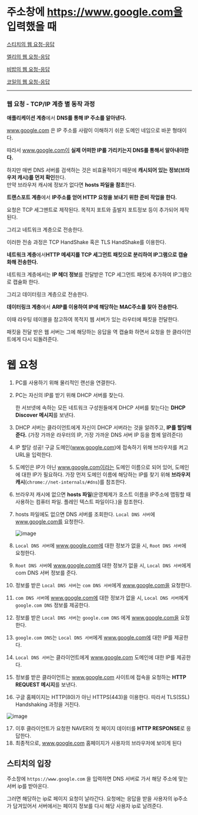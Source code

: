 # 주소창에 https://www.google.com을 입력했을 때

[스티치의 웹 요청-응답](stitch.md)

[엘리의 웹 요청-응답](elly-request-response.md)

[비밥의 웹 요청-응답](bebop.md)

[코일의 웹 요청-응답](coyle.md)



---



### 웹 요청 - TCP/IP 계층 별 동작 과정



**애플리케이션 계층**에서 **DNS를 통해 IP 주소를 알아낸다.**

www.google.com 은 IP 주소를 사람이 이해하기 쉬운 도메인 네임으로 바꾼 형태이다.

따라서 www.google.com이 **실제 어떠한 IP를 가리키는지 DNS를 통해서 알아내야한다.**

하지만 매번 DNS 서버를 검색하는 것은 비효율적이기 때문에 **캐시되어 있는 정보(브라우저 캐시)를 먼저 확인**한다.  
만약 브라우저 캐시에 정보가 없다면 **hosts 파일을 참조**한다.

**트랜스포트 계층**에서 **IP주소를 얻어 HTTP 요청을 보내기 위한 준비 작업을 한다.**

요청은 TCP 세그맨트로 제작된다. 목적지 포트와 출발지 포트정보 등이 추가되어 제작된다.

그리고 네트워크 계층으로 전송한다.

이러한 전송 과정은 TCP HandShake 혹은 TLS HandShake를 이용한다.

**네트워크 계층**에서**HTTP 메세지를 TCP 세그먼트 패킷으로 분리하여 IP그램으로 캡슐화해 전송한다.**

네트워크 계층에서는 **IP 헤더 정보**를 전달받은 TCP 세그먼트 패킷에 추가하여 IP그램으로 캡슐화 한다.

그리고 데이터링크 계층으로 전송한다.

**데이터링크 계층**에서 **ARP를 이용하여 IP에 해당하는 MAC주소를 찾아 전송한다.**

이때 라우팅 테이블을 참고하여 목적지 웹 서버가 있는 라우터에 패킷을 전달한다.

패킷을 전달 받은 웹 서버는 그에 해당하는 응답을 역 캡슐화 하면서 요청을 한 클라이언트에게 다시 되돌려준다.

# 웹 요청

1. PC를 사용하기 위해 물리적인 랜선을 연결한다.

2. PC는 자신의 IP를 받기 위해 DHCP 서버를 찾는다.

   한 서브넷에 속하는 모든 네트워크 구성원들에게 DHCP 서버를 찾는다는 **DHCP Discover 메시지**를 보낸다.

3. DHCP 서버는 클라이언트에게 자신이 DHCP 서버라는 것을 알려주고, **IP를 할당해준다.** (가장 가까운 라우터의 IP, 가장 가까운 DNS 서버 IP 등을 함께 알려준다)

4. IP 할당 성공! 구글 도메인(www.google.com)에 접속하기 위해 브라우저를 켜고 URL을 입력한다.

5. 도메인은 IP가 아닌 www.google.com이라는 도메인 이름으로 되어 있어, 도메인에 대한 IP가 필요하다. 가장 먼저 도메인 이름에 해당하는 IP를 찾기 위해 **브라우저 캐시**(`chrome://net-internals/#dns`)를 참조한다.

6. 브라우저 캐시에 없으면 **hosts 파일**(운영체제가 호스트 이름을 IP주소에 맵핑할 때 사용하는 컴퓨터 파일. 플레인 텍스트 파일이다.)을 참조한다.

7. hosts 파일에도 없으면 DNS 서버를 조회한다. `Local DNS 서버`에 www.google.com를 요청한다.

   ![image](https://user-images.githubusercontent.com/19922698/86616813-5c03d500-bff1-11ea-9baa-9bc09c0973d4.png)

8. `Local DNS 서버`에 www.google.com에 대한 정보가 없을 시, `Root DNS 서버`에 요청한다.

9. `Root DNS 서버`에 www.google.com에 대한 정보가 없을 시, `Local DNS 서버`에게 com DNS 서버 정보를 준다.

10. 정보를 받은 `Local DNS 서버`는 `com DNS 서버`에게 www.google.com을 요청한다.

11. `com DNS 서버`에 www.google.com에 대한 정보가 없을 시, `Local DNS 서버`에게 `google.com DNS` 정보를 제공한다.

12. 정보를 받은 `Local DNS 서버`는 `google.com DNS` 에게  www.google.com을 요청한다.

13. `google.com DNS`는 `Local DNS 서버`에게 www.google.com에 대한 IP를 제공한다.

14. `Local DNS 서버`는 클라이언트에게 www.google.com 도메인에 대한 IP를 제공한다.

15. 정보를 받은 클라이언트는 www.google.com 사이트에 접속을 요청하는 **HTTP REQUEST 메시지**를 보낸다.

16. 구글 홈페이지는 HTTP(80)가 아닌 HTTPS(443)을 이용한다. 따라서 TLS(SSL) Handshaking 과정을 거친다.

![image](https://user-images.githubusercontent.com/19922698/86617880-e993f480-bff2-11ea-9313-03995a641095.png)

17. 이후 클라이언트가 요청한 NAVER의 첫 페이지 데이터를 **HTTP RESPONSE**로 응답한다.
18. 최종적으로, www.google.com 홈페이지가 사용자의 브라우저에 보이게 된다





## 스티치의 입장

주소창에 `https://www.google.com` 을 입력하면 DNS 서버로 가서 해당 주소에 맞는 서버 ip를 받아온다.

그러면 해당하는 ip로 페이지 요청이 날라간다. 요청에는 응답을 받을 사용자의 ip주소가 담겨있어서 서버에서는 페이지 정보를 다시 해당 사용자 ip로 날려준다.